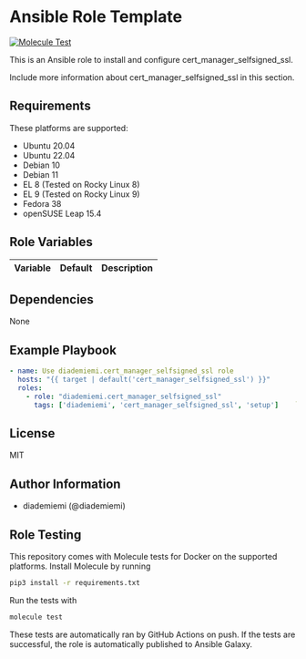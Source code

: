 Ansible Role Template
=========

[![Molecule Test](https://github.com/diademiemi/ansible_role_cert_manager_selfsigned_ssl/actions/workflows/molecule.yml/badge.svg)](https://github.com/diademiemi/ansible_role_cert_manager_selfsigned_ssl/actions/workflows/molecule.yml)

This is an Ansible role to install and configure cert_manager_selfsigned_ssl.

Include more information about cert_manager_selfsigned_ssl in this section.

Requirements
------------
These platforms are supported:
- Ubuntu 20.04
- Ubuntu 22.04
- Debian 10
- Debian 11
- EL 8 (Tested on Rocky Linux 8)
- EL 9 (Tested on Rocky Linux 9)
- Fedora 38
- openSUSE Leap 15.4

<!--
- List hardware requirements here  
-->

Role Variables
--------------

Variable | Default | Description
--- | --- | ---
<!--
`variable` | `default` | Variable example
`long_variable` | See [defaults/main.yml](./defaults/main.yml) | Variable referring to defaults
`distro_specific_variable` | See [vars/debian.yml](./vars/debian.yml) | Variable referring to distro-specific variables
-->

Dependencies
------------
<!-- List dependencies on other roles or criteria -->
None

Example Playbook
----------------

```yaml
- name: Use diademiemi.cert_manager_selfsigned_ssl role
  hosts: "{{ target | default('cert_manager_selfsigned_ssl') }}"
  roles:
    - role: "diademiemi.cert_manager_selfsigned_ssl"
      tags: ['diademiemi', 'cert_manager_selfsigned_ssl', 'setup']    ```

```

License
-------

MIT

Author Information
------------------

- diademiemi (@diademiemi)

Role Testing
------------

This repository comes with Molecule tests for Docker on the supported platforms.
Install Molecule by running

```bash
pip3 install -r requirements.txt
```

Run the tests with

```bash
molecule test
```

These tests are automatically ran by GitHub Actions on push. If the tests are successful, the role is automatically published to Ansible Galaxy.

